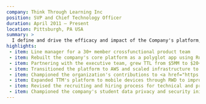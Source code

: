 ```yaml
---
company: Think Through Learning Inc
position: SVP and Chief Technology Officer
duration: April 2011 – Present
location: Pittsburgh, PA USA
summary: >
  I define and drive the efficacy and impact of the Company's platform, <a href="https://www.thinkthroughmath.com/" target="_blank">Think Through Math</a>. TTM is an adaptive online learning environment designed to help struggling students in grades 3 through High School learn to love math. As CTO I lead multiple groups within the company, including Product Management, UX, Software Engineering, Quality Assurance, DevOps, Data Science, IT, and Customer Success.
highlights:
 - item: Line manager for a 30+ member crossfunctional product team
 - item: Rebuilt the company's core platform as a polyglot app using Ruby on Rails, node.js, backbone+marionette, PostgreSQL and redis
 - item: Partnering with the executive team, grew TTL from $5MM to $20+MM in annual revenue and scale from 150,000 students to over 3.3 million per year
 - item: Transitioned the platform to AWS and scaled infrastructure to support over 3.3 million students doing a billion math problems a year (roughly the same size as <a href="https://www.khanacademy.org/" target="_blank">Khan Academy</a>)
 - item: Championed the organization's contributions to <a href="https://github.com/thinkthroughmath/" target="_blank">Open Source</a> and <a href="https://twitter.com/jameswrubel/status/655063855748534272" target="_blank">diversity efforts</a>
 - item: Expanded TTM's platform to mobile devices through RWD to improve the company's market reach and impact
 - item: Revised the recruiting and hiring process for technical and product staff (documented on the development team's <a href="http://devblog.thinkthroughmath.com/blog/2013/12/23/working-at-think-through-math/" target="_blank">blog</a>), which doubled the average tenure of engineers at Think Through Learning.
 - item: Championed the company's student data privacy and security initiative
---
```

